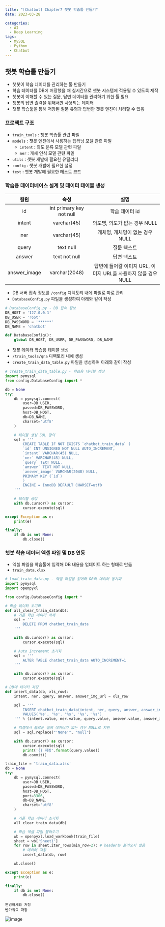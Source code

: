 ```yaml
---
title: "[Chatbot] Chapter7 챗봇 학습툴 만들기"
date: 2023-03-28

categories:
  - AI
  - Deep Learning
tags:
  - MySQL
  - Python
  - Chatbot
---
```


## 챗봇 학습툴 만들기

- 챗봇이 학습 데이터를 관리하는 툴 만들기
- 학습 데이터를 DB에 저장했을 때 실시간으로 챗봇 시스템에 적용될 수 있도록 제작
- 챗봇이 이해할 수 있는 질문, 답변 데이터를 관리하기 위한 툴 필요
- 챗봇의 답변 출력을 위해서만 사용되는 데이터
- 챗봇 학습툴을 통해 저장된 질문 유형과 답변만 챗봇 엔진이 처리할 수 있음

### 프로젝트 구조
- `train_tools` : 챗봇 학습툴 관련 파일
- `models` : 챗봇 엔진에서 사용하는 딥러닝 모델 관련 파일
    - `intent` : 의도 분류 모델 관련 파일
    - `ner` : 개체 인식 모델 관련 파일
- `utils` : 챗봇 개발에 필요한 유틸리티
- `config` : 챗봇 개발에 필요한 설정
- `test` : 챗봇 개발에 필요한 테스트 코드

### 학습용 데이터베이스 설계 및 데이터 테이블 생성

|컬럼|속성|설명|
|:---:|:---:|:---:|
|id|int primary key not null|학습 데이터 id|
|intent|varchar(45)|의도명, 의도가 없는 경우 NULL|
|ner|varchar(45)|개체명, 개체명이 없는 경우 NULL|
|query|text null|질문 텍스트|
|answer|text not null|답변 텍스트|
|answer_image|varchar(2048)|답변에 들어갈 이미지 URL, 이미지 URL을 사용하지 않을 경우 NULL|

- DB 서버 접속 정보를 `/config` 디렉토리 내에 파일로 따로 관리
- `DatabaseConfig.py` 파일을 생성하여 아래와 같이 작성


```python
# DatabaseConfig.py - DB 접속 정보
DB_HOST = '127.0.0.1'
DB_USER = 'root'
DB_PASSWORD = '******'
DB_NAME = 'chatbot'

def DatabaseConfig():
    global DB_HOST, DB_USER, DB_PASSWORD, DB_NAME
```

- 챗봇 데이터 학습용 테이블 생성
- `/train_tools/qna` 디렉토리 내에 생성
- `create_train_data_table.py` 파일을 생성하여 아래와 같이 작성


```python
# create_train_data_table.py - 학습용 테이블 생성
import pymysql
from config.DatabaseConfig import *
```


```python
db = None
try:
    db = pymysql.connect(
        user=DB_USER, 
        passwd=DB_PASSWORD, 
        host=DB_HOST, 
        db=DB_NAME, 
        charset='utf8'
    )

    # 테이블 생성 SQL 정의
    sql = '''
        CREATE TABLE IF NOT EXISTS `chatbot_train_data` (
        `id` INT UNSIGNED NOT NULL AUTO_INCREMENT,
        `intent` VARCHAR(45) NULL,
        `ner` VARCHAR(45) NULL,
        `query` TEXT NULL,
        `answer` TEXT NOT NULL,
        `answer_image` VARCHAR(2048) NULL,
        PRIMARY KEY (`id`)
        )
        ENGINE = InnoDB DEFAULT CHARSET=utf8
    '''

    # 테이블 생성
    with db.cursor() as cursor:
        cursor.execute(sql)

except Exception as e:
    print(e)

finally:
    if db is not None:
        db.close()
```

### 챗봇 학습 데이터 엑셀 파일 및 DB 연동
- 엑셀 파일을 학습툴에 입력해 DB 내용을 업데이트 하는 형태로 만듦
- `train_data.xlsx`


```python
# load_train_data.py - 엑셀 파일을 읽어와 DB와 데이터 동기화
import pymysql
import openpyxl

from config.DatabaseConfig import *

# 학습 데이터 초기화
def all_clear_train_data(db):
    # 기존 학습 데이터 삭제
    sql = '''
        DELETE FROM chatbot_train_data
    '''

    with db.cursor() as cursor:
        cursor.execute(sql)

    # Auto Increment 초기화
    sql = '''
        ALTER TABLE chatbot_train_data AUTO_INCREMENT=1
    '''

    with db.cursor() as cursor:
        cursor.execute(sql)

# DB에 데이터 저장
def insert_data(db, xls_row):
    intent, ner, query, answer, answer_img_url = xls_row

    sql = '''
        INSERT chatbot_train_data(intent, ner, query, answer, answer_image)
        VALUES('%s', '%s', '%s', '%s', '%s')
    ''' % (intent.value, ner.value, query.value, answer.value, answer_img_url.value)

    # 엑셀에서 불로운 셀에 데이터가 없는 경우 NULL로 치환
    sql = sql.replace("'None'", "null")

    with db.cursor() as cursor:
        cursor.execute(sql)
        print('{} 저장'.format(query.value))
        db.commit()

train_file = 'train_data.xlsx'
db = None
try:
    db = pymysql.connect(
        user=DB_USER, 
        passwd=DB_PASSWORD, 
        host=DB_HOST, 
        port=3306,
        db=DB_NAME, 
        charset='utf8'
    )

    # 기존 학습 데이터 초기화
    all_clear_train_data(db)

    # 학습 엑셀 파일 불러오기
    wb = openpyxl.load_workbook(train_file)
    sheet = wb['Sheet1']
    for row in sheet.iter_rows(min_row=2): # header는 불러오지 않음
        # 데이터 저장
        insert_data(db, row)

    wb.close()

except Exception as e:
    print(e)

finally:
    if db is not None:
        db.close()
```

    안녕하세요 저장
    반가워요 저장
    
![image](https://user-images.githubusercontent.com/100760303/228180939-d780394c-7bcb-42eb-bee2-de79be11def2.png)
